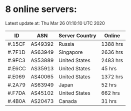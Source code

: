 # 8 online servers:

Latest update at: Thu Mar 26 01:10:10 UTC 2020

| ID | ASN | Server Country | Online |
| -- | --- | -------------- | ------ |
| #.15CF | AS49392 | Russia | 1388 hrs |
| #.7F1D | AS63949 | Singapore | 2636 hrs |
| #.9FC3 | AS53889 | United States | 2483 hrs |
| #.E6CC | AS35913 | United States | 45 hrs |
| #.E069 | AS40065 | United States | 1372 hrs |
| #.2A79 | AS63949 | Japan | 52 hrs |
| #.F7DA | AS45102 | United States | 662 hrs |
| #.4B0A | AS20473 | Canada | 31 hrs |

